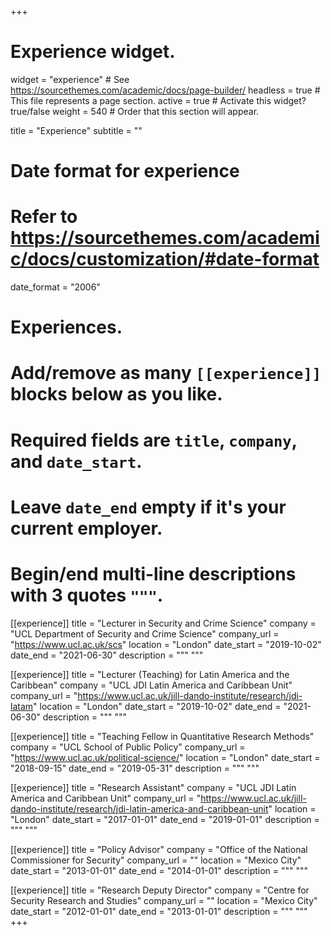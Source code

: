 +++
# Experience widget.
widget = "experience"  # See https://sourcethemes.com/academic/docs/page-builder/
headless = true  # This file represents a page section.
active = true  # Activate this widget? true/false
weight = 540  # Order that this section will appear.

title = "Experience"
subtitle = ""

# Date format for experience
#   Refer to https://sourcethemes.com/academic/docs/customization/#date-format
date_format = "2006"

# Experiences.
#   Add/remove as many `[[experience]]` blocks below as you like.
#   Required fields are `title`, `company`, and `date_start`.
#   Leave `date_end` empty if it's your current employer.
#   Begin/end multi-line descriptions with 3 quotes `"""`.
[[experience]]
  title = "Lecturer in Security and Crime Science"
  company = "UCL Department of Security and Crime Science"
  company_url = "https://www.ucl.ac.uk/scs"
  location = "London"
  date_start = "2019-10-02"
  date_end = "2021-06-30"
  description = """  """

[[experience]]
  title = "Lecturer (Teaching) for Latin America and the Caribbean"
  company = "UCL JDI Latin America and Caribbean Unit"
  company_url = "https://www.ucl.ac.uk/jill-dando-institute/research/jdi-latam"
  location = "London"
  date_start = "2019-10-02"
  date_end = "2021-06-30"
  description = """  """

[[experience]]
  title = "Teaching Fellow in Quantitative Research Methods"
  company = "UCL School of Public Policy"
  company_url = "https://www.ucl.ac.uk/political-science/"
  location = "London"
  date_start = "2018-09-15"
  date_end = "2019-05-31"
  description = """  """

[[experience]]
  title = "Research Assistant"
  company = "UCL JDI Latin America and Caribbean Unit"
  company_url = "https://www.ucl.ac.uk/jill-dando-institute/research/jdi-latin-america-and-caribbean-unit"
  location = "London"
  date_start = "2017-01-01"
  date_end = "2019-01-01"
  description = """ """

[[experience]]
  title = "Policy Advisor"
  company = "Office of the National Commissioner for Security"
  company_url = ""
  location = "Mexico City"
  date_start = "2013-01-01"
  date_end = "2014-01-01"
  description = """  """

[[experience]]
  title = "Research Deputy Director"
  company = "Centre for Security Research and Studies"
  company_url = ""
  location = "Mexico City"
  date_start = "2012-01-01"
  date_end = "2013-01-01"
  description = """  """
+++
